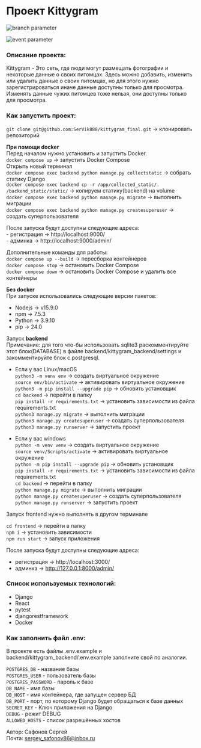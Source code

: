 # Проект Kittygram

![branch parameter](https://github.com/SerVik888/kittygram_final/actions/workflows/main.yml/badge.svg?branch=main)

![event parameter](https://github.com/SerVik888/kittygram_final/actions/workflows/main.yml/badge.svg?event=push)

### Описание проекта:
Kittygram - Это сеть, где люди могут размещать фотографии и некоторые данные о своих питомцах. Здесь можно добавить, изменить или удалить данные о своих питомцах, но для этого нужно зарегистрироваться иначе данные доступны только для просмотра. Изменять данные чужих питомцев тоже нельзя, они доступны только для просмотра.

### Как запустить проект:
`git clone git@github.com:SerVik888/kittygram_final.git` -> клонировать репозиторий

**При помощи docker**\
    Перед началом нужно установить и запустить Docker.\
    `docker compose up` -> запустить Docker Compose\
    Открыть новый терминал\
    `docker compose exec backend python manage.py collectstatic` -> cобрать статику Django\
    `docker compose exec backend cp -r /app/collected_static/. /backend_static/static/` -> копируем статику(backend) на volume\
    `docker compose exec backend python manage.py migrate` -> выполнить миграции\
    `docker compose exec backend python manage.py createsuperuser` -> создать суперпользователя

После запуска будут доступны следующие адреса:\
    - регистрация -> http://localhost:9000/\
    - админка -> http://localhost:9000/admin/

Дополнительные команды для работы:\
    `docker compose up --build` -> пересборка контейнеров\
    `docker compose stop` -> остановить Docker Compose\
    `docker compose down` -> остановить Docker Compose и удалить все контейнеры

**Без docker**\
При запуске использовались следующие версии пакетов:
- Nodejs -> v15.9.0
- npm -> 7.5.3
- Python -> 3.9.10
- pip -> 24.0

Запуск **backend**\
Примечание: для того что-бы использовать sqlite3 раскомментируйте этот блок(DATABASE) в файле backend/kittygram_backend/settings и закомментируйте блок с postgresql.

* Если у вас Linux/macOS\
    `python3 -m venv env` -> создать виртуальное окружение\
    `source env/bin/activate` -> активировать виртуальное окружение\
    `python3 -m pip install --upgrade pip` -> обновить установщик\
    `cd backend` -> перейти в папку\
    `pip install -r requirements.txt` -> установить зависимости из файла requirements.txt\
    `python3 manage.py migrate` -> выполнить миграции\
    `python3 manage.py createsuperuser` -> создать суперпользователя\
    `python3 manage.py runserver` -> запустить проект

* Если у вас windows\
    `python -m venv venv` -> создать виртуальное окружение\
    `source venv/Scripts/activate` -> активировать виртуальное окружение\
    `python -m pip install --upgrade pip` -> обновить установщик\
    `pip install -r requirements.txt` -> установить зависимости из файла requirements.txt\
    `cd backend` -> перейти в папку\
    `python manage.py migrate` -> выполнить миграции\
    `python manage.py createsuperuser` -> создать суперпользователя\
    `python manage.py runserver` -> запустить проект

Запуск frontend нужно выполнять в другом терминале

`cd frontend` -> перейти в папку\
`npm i` -> установить зависимости\
`npm run start` -> запуск приложения

После запуска будут доступны следующие адреса:
- регистрация -> http://localhost:3000/
- админка -> http://127.0.0.1:8000/admin/

### Cписок используемых технологий:

- Django
- React
- pytest
- djangorestframework
- Docker

### Как заполнить файл .env:
В проекте есть файлы .env.example и backend/kittygram_backend/.env.example заполните свой по аналогии.

`POSTGRES_DB` - название базы\
`POSTGRES_USER` - пользователь базы\
`POSTGRES_PASSWORD` - пароль к базе\
`DB_NAME` - имя базы\
`DB_HOST` - имя контейнера, где запущен сервер БД\
`DB_PORT` - порт, по которому Django будет обращаться к базе данных
`SECRET_KEY` - Ключ приложения на Django\
`DEBUG` - режит DEBUG\
`ALLOWED_HOSTS` - список разрешённых хостов

Автор: Сафонов Сергей\
Почта: [sergey_safonov86@inbox.ru](mailto:sergey_safonov86@inbox.ru)
